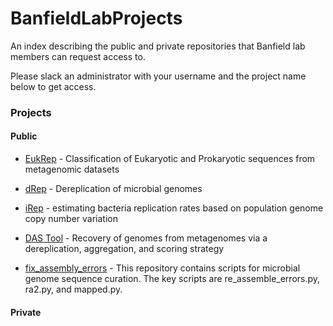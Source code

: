 # BanfieldLabProjects
An index describing the public and private repositories that Banfield lab members can request access to. 

Please slack an administrator with your username and the project name below to get access.

### Projects

#### Public

- [EukRep](https://github.com/banfieldlab/EukRep) - Classification of Eukaryotic and Prokaryotic sequences from metagenomic datasets

- [dRep](https://github.com/MrOlm/drep) -  Dereplication of microbial genomes

- [iRep](https://github.com/christophertbrown/iRep) - estimating bacteria replication rates based on population genome copy number variation

- [DAS Tool](https://github.com/cmks/DAS_Tool) - Recovery of genomes from metagenomes via a dereplication, aggregation, and scoring strategy

- [fix_assembly_errors](https://github.com/christophertbrown/fix_assembly_errors) - This repository contains scripts for microbial genome sequence curation. The key scripts are re_assemble_errors.py, ra2.py, and mapped.py. 


#### Private
